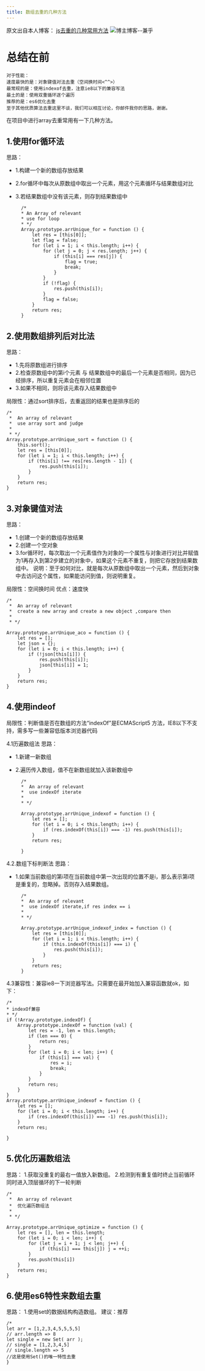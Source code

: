 ```yaml
---
title: 数组去重的几种方法
---
```


原文出自本人博客：
[js去重的几种常用方法](http://www.twicetech.top/js-any-way-for-array-unique/ )
![博主博客--兼乎](http://upload-images.jianshu.io/upload_images/2767489-8bc580db406e6728.jpg?imageMogr2/auto-orient/strip%7CimageView2/2/w/1240 "兼乎")


# 总结在前

	对于性能：
	速度最快的是：对象键值对法去重（空间换时间<^^>）
	最常规的是：使用indexof去重，注意ie8以下的兼容写法
	最土的是：使用双重循环逐个遍历
	推荐的是：es6优化去重
	至于其他优质算法去重这里不谈，我们可以相互讨论，你邮件我你的思路，谢谢。
	
在项目中进行array去重常用有一下几种方法。

## 1.使用for循环法

思路：
+ 1.构建一个新的数组存放结果
+ 2.for循环中每次从原数组中取出一个元素，用这个元素循环与结果数组对比
+ 3.若结果数组中没有该元素，则存到结果数组中

		/*
		* An Array of relevant
		* use for loop
		* */
		Array.prototype.arrUnique_for = function () {
			let res = [this[0]];
			let flag = false;
			for (let i = 1; i < this.length; i++) {
				for (let j = 0; j < res.length; j++) {
					if (this[i] === res[j]) {
						flag = true;
						break;
					}
				}
				if (!flag) {
					res.push(this[i]);
				}
				flag = false;
			}
			return res;
		}

## 2.使用数组排列后对比法

思路：
+ 1.先将原数组进行排序
+ 2.检查原数组中的第i个元素 与 结果数组中的最后一个元素是否相同，因为已经排序，所以重复元素会在相邻位置
+ 3.如果不相同，则将该元素存入结果数组中

局限性：通过sort排序后，去重返回的结果也是排序后的

	/*
	 *  An array of relevant
	 *  use array sort and judge
	 *
	 * */
	Array.prototype.arrUnique_sort = function () {
	    this.sort();
	    let res = [this[0]];
	    for (let i = 1; i < this.length; i++) {
	        if (this[i] !== res[res.length - 1]) {
	            res.push(this[i]);
	        }
	    }
	    return res;
	}


## 3.对象键值对法

思路：
+ 1.创建一个新的数组存放结果
+ 2.创建一个空对象
+ 3.for循环时，每次取出一个元素值作为对象的一个属性与对象进行对比并赋值为1再存入到第2步建立的对象中，如果这个元素不重复，则把它存放到结果数组中。
说明：至于如何对比，就是每次从原数组中取出一个元素，然后到对象中去访问这个属性，如果能访问到值，则说明重复。

局限性：空间换时间
优点：速度快

	/*
	 *  An array of relevant
	 *  create a new array and create a new object ,compare then
	 *
	 * */
	
	Array.prototype.arrUnique_aco = function () {
	    let res = [];
	    let json = {};
	    for (let i = 0; i < this.length; i++) {
	        if (!json[this[i]]) {
	            res.push(this[i]);
	            json[this[i]] = 1;
	        }
	    }
	    return res;
	}

## 4.使用indeof

局限性：判断值是否在数组的方法“indexOf”是ECMAScript5 方法，IE8以下不支持，需多写一些兼容低版本浏览器代码

4.1历遍数组法
思路：
+ 1.新建一新数组
+ 2.遍历传入数组，值不在新数组就加入该新数组中

		/*
		*  An array of relevant
		*  use indexOf iterate
		*
		* */
		
		Array.prototype.arrUnique_indexof = function () {
			let res = [];
			for (let i = 0; i < this.length; i++) {
				if (res.indexOf(this[i]) === -1) res.push(this[i]);
			}
			return res;
		
		}

4.2.数组下标判断法
思路：
+ 1.如果当前数组的第i项在当前数组中第一次出现的位置不是i，那么表示第i项是重复的，忽略掉。否则存入结果数组。

		/*
		*  An array of relevant
		*  use indexOf iterate,if res index == i
		*
		* */
		
		Array.prototype.arrUnique_indexof_index = function () {
			let res = [this[0]];
			for (let i = 1; i < this.length; i++) {
				if (this.indexOf(this[i]) === i) {
					res.push(this[i]);
				}
			}
			return res;
		}

4.3兼容性：兼容ie8一下浏览器写法。只需要在最开始加入兼容函数就ok，如下：

	/*
	* indexOf兼容
	* */
	if (!Array.prototype.indexOf) {
	    Array.prototype.indexOf = function (val) {
	        let res = -1, len = this.length;
	        if (len === 0) {
	            return res;
	        }
	        for (let i = 0; i < len; i++) {
	            if (this[i] === val) {
	                res = i;
	                break;
	            }
	        }
	        return res;
	    }
	}
	Array.prototype.arrUnique_indexof = function () {
	    let res = [];
	    for (let i = 0; i < this.length; i++) {
	        if (res.indexOf(this[i]) === -1) res.push(this[i]);
	    }
	    return res;
	
	}

## 5.优化历遍数组法
思路：
1.获取没重复的最右一值放入新数组。
2.检测到有重复值时终止当前循环同时进入顶层循环的下一轮判断

	/*
	 *  An array of relevant
	 *  优化遍历数组法
	 *
	 * */
	
	Array.prototype.arrUnique_optimize = function () {
	    let res = [], len = this.length;
	    for (let i = 0; i < len; i++) {
	        for (let j = i + 1; j < len; j++) {
	            if (this[i] === this[j]) j = ++i;
	        }
	        res.push(this[i])
	    }
	    return res;
	}

## 6.使用es6特性来数组去重
 思路：
1.使用set的数据结构构造数组。
建议：推荐

	/*
	let arr = [1,2,3,4,5,5,5,5]
	// arr.length => 8
	let single = new Set( arr );
	// single = [1,2,3,4,5]
	// single.length => 5
	//这是使用Set()的唯一特性去重
	}
